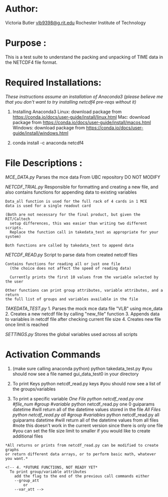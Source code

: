 # Author:
  Victoria Butler
  vlb9398@g.rit.edu
  Rochester Institute of Technology

# Purpose :
  This is a test suite to understand the packing and unpacking of TIME data in
  the NETCDF4 file format.

# Required Installations:
  *These instructions assume an installation of Anaconda3*
  *(please believe me that you don't want to try installing netcdf4 pre-reqs
    without it)*
  1. Installing Anaconda3
    Linux:
      download package from https://conda.io/docs/user-guide/install/linux.html
    Mac:
      download package from https://conda.io/docs/user-guide/install/macos.html
    Windows:
      download package from https://conda.io/docs/user-guide/install/windows.html

  2. conda install -c anaconda netcdf4


# File Descriptions :
  *MCE_DATA.py*
    Parses the mce data
    From UBC repository
    DO NOT MODIFY

  *NETCDF_TRIAL.py*
    Responsible for formatting and creating a new file, and also contains
    functions for appending data to existing variables

    Data_all function is used for the full rack of 4 cards in 1 MCE
    data is used for a single readout card

    (Both are not necessary for the final product, but given the RIT/Caltech
      setup differences, this was easier than writing two different scripts.
      Replace the function call in takedata_test as appropriate for your system)

    Both functions are called by takedata_test to append data

  *NETCDF_READ.py*
    Script to parse data from created netcdf files

    Contains functions for reading all or just one file
      (the choice does not affect the speed of reading data)

      Currently prints the first 10 values from the variable selected by the user

    Other functions can print group attributes, variable attributes, and a return
    the full list of groups and variables available in the file

  *TAKEDATA_TEST.py*
    1. Parses the mock mce data file "VLB" using mce_data
    2. Creates a new netcdf file by calling "new_file" function
    3. Appends data to variables in netcdf file after checking current file size
    4. Creates new file once limit is reached

  *SETTINGS.py*
    Stores the global variables used across all scripts


# Activation Commands
  1. (make sure calling anaconda python)
    python takedata_test.py
      #you should now see a file named gui_data_test0 in your directory
  2. To print Keys
    python netcdf_read.py keys
      #you should now see a list of the groups/variables

  3. To print a specific variable
    *One File*
    *python netcdf_read.py one #file_num #group #variable*
    python netcdf_read.py one 0 guiparams datetime
      #will return all of the datetime values stored in the file
    *All Files*
    *python netcdf_read.py all #group #variables*
    python netcdf_read.py all guiparams datetime
      #will return all of the datetime values from all files
    #note this doesn't work in the current version since there is
    only one file
    #you can set the file size limit to smaller if you would like to create
    additional files

    *All returns or prints from netcdf_read.py can be modified to create graphs
    or return different data arrays, or to perform basic math, whatever you want.*

    <!-- 4. *FUTURE FUNCTIONS, NOT READY YET*
      To print group/variable attributes
        add the flag to the end of the previous call commands either
        --group_att
            or
        --var_att -->
